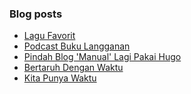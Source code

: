 ### Blog posts
<!-- BLOG-POST-LIST:START -->
- [Lagu Favorit](https://akherlan.github.io/lagu-favorit/)
- [Podcast Buku Langganan](https://akherlan.github.io/podcast-buku-langganan/)
- [Pindah Blog 'Manual' Lagi Pakai Hugo](https://akherlan.github.io/pindah-blog-manual-lagi-pakai-hugo/)
- [Bertaruh Dengan Waktu](https://akherlan.github.io/bertaruh-dengan-waktu/)
- [Kita Punya Waktu](https://akherlan.github.io/kita-punya-waktu/)
<!-- BLOG-POST-LIST:END -->


<!-- ### Hi there 👋 -->

<!--
**akherlan/akherlan** is a ✨ _special_ ✨ repository because its `README.md` (this file) appears on your GitHub profile.

Here are some ideas to get you started:

- 🔭 I’m currently working on ...
- 🌱 I’m currently learning ...
- 👯 I’m looking to collaborate on ...
- 🤔 I’m looking for help with ...
- 💬 Ask me about ...
- 📫 How to reach me: ...
- 😄 Pronouns: ...
- ⚡ Fun fact: ...
-->
